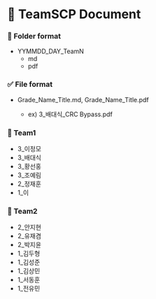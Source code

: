 ﻿# :ledger: TeamSCP Document

### :file_folder: Folder format

- YYMMDD_DAY_TeamN
  - md
  - pdf

### :white_check_mark: File format

- Grade_Name_Title.md, Grade_Name_Title.pdf

  - ex) 3_배대식_CRC Bypass.pdf
 
### :pushpin: Team1
- 3_이정모
- 3_배대식
- 3_황선홍
- 3_조예림
- 2_정재훈
- 1_이

### :pushpin: Team2
- 2_안지현
- 2_유재겸
- 2_박지윤
- 1_김두형
- 1_김성준
- 1_김상민
- 1_서동훈
- 1_전유민
